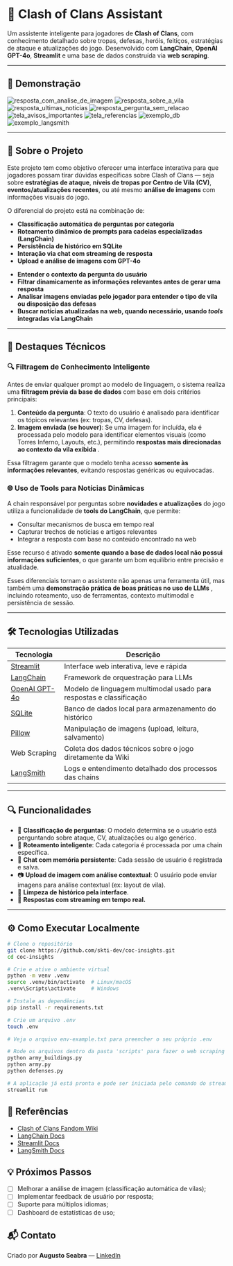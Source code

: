 # 🤖 Clash of Clans Assistant

Um assistente inteligente para jogadores de **Clash of Clans**, com conhecimento detalhado sobre tropas, defesas, heróis, feitiços, estratégias de ataque e atualizações do jogo. Desenvolvido com **LangChain**, **OpenAI GPT-4o**, **Streamlit** e uma base de dados construída via **web scraping**.

---

## 📸 Demonstração
![resposta_com_analise_de_imagem](https://github.com/user-attachments/assets/b7c13b7f-5382-40dd-a596-acc3114a867f)
![resposta_sobre_a_vila](https://github.com/user-attachments/assets/fe47fc0f-ad57-4499-bcd7-a0f5d920ecd1)
![resposta_ultimas_noticias](https://github.com/user-attachments/assets/bc905a09-5db0-4578-ad98-33c6e3cd3065)
![resposta_pergunta_sem_relacao](https://github.com/user-attachments/assets/49461151-a41f-4f90-9a41-09d116d5fb0f)
![tela_avisos_importantes](https://github.com/user-attachments/assets/0d4da962-5b7d-424c-a1e2-f3eb1a6aa1a3)
![tela_referencias](https://github.com/user-attachments/assets/843c2e03-d9be-4fbc-97f5-225210a6d87c)
![exemplo_db](https://github.com/user-attachments/assets/587bb1bf-2653-4588-969b-8d5cc3acfb57)
![exemplo_langsmith](https://github.com/user-attachments/assets/1f986ddf-17e6-4231-a860-ac4ade84bf2c)

---

## 🧠 Sobre o Projeto

Este projeto tem como objetivo oferecer uma interface interativa para que jogadores possam tirar dúvidas específicas sobre Clash of Clans — seja sobre **estratégias de ataque**, **níveis de tropas por Centro de Vila (CV)**, **eventos/atualizações recentes**, ou até mesmo **análise de imagens** com informações visuais do jogo.

O diferencial do projeto está na combinação de:

- **Classificação automática de perguntas por categoria**
- **Roteamento dinâmico de prompts para cadeias especializadas (LangChain)**
- **Persistência de histórico em SQLite**
- **Interação via chat com streaming de resposta**
- **Upload e análise de imagens com GPT-4o**
* **Entender o contexto da pergunta do usuário**
* **Filtrar dinamicamente as informações relevantes antes de gerar uma resposta**
* **Analisar imagens enviadas pelo jogador para entender o tipo de vila ou disposição das defesas**
* **Buscar notícias atualizadas na web, quando necessário, usando _tools_ integradas via LangChain**

---

## 🚀 Destaques Técnicos

### 🔍 Filtragem de Conhecimento Inteligente

Antes de enviar qualquer prompt ao modelo de linguagem, o sistema realiza uma **filtragem prévia da base de dados** com base em dois critérios principais:

1. **Conteúdo da pergunta**: O texto do usuário é analisado para identificar os tópicos relevantes (ex: tropas, CV, defesas).
2. **Imagem enviada (se houver)**: Se uma imagem for incluída, ela é processada pelo modelo para identificar elementos visuais (como Torres Inferno, Layouts, etc.), permitindo **respostas mais direcionadas ao contexto da vila exibida** .

Essa filtragem garante que o modelo tenha acesso **somente às informações relevantes**, evitando respostas genéricas ou equivocadas.

### 🌐 Uso de Tools para Notícias Dinâmicas

A chain responsável por perguntas sobre **novidades e atualizações** do jogo utiliza a funcionalidade de **tools do LangChain**, que permite:

- Consultar mecanismos de busca em tempo real
- Capturar trechos de notícias e artigos relevantes
- Integrar a resposta com base no conteúdo encontrado na web

Esse recurso é ativado **somente quando a base de dados local não possui informações suficientes**, o que garante um bom equilíbrio entre precisão e atualidade.

Esses diferenciais tornam o assistente não apenas uma ferramenta útil, mas também uma **demonstração prática de boas práticas no uso de LLMs** , incluindo roteamento, uso de ferramentas, contexto multimodal e persistência de sessão.

---

## 🛠️ Tecnologias Utilizadas

| Tecnologia                                 | Descrição                                                           |
| ------------------------------------------ | ------------------------------------------------------------------- |
| [Streamlit](https://streamlit.io)          | Interface web interativa, leve e rápida                             |
| [LangChain](https://www.langchain.com)     | Framework de orquestração para LLMs                                 |
| [OpenAI GPT-4o](https://openai.com/gpt-4o) | Modelo de linguagem multimodal usado para respostas e classificação |
| [SQLite](https://sqlite.org)               | Banco de dados local para armazenamento do histórico                |
| [Pillow](https://python-pillow.org)        | Manipulação de imagens (upload, leitura, salvamento)                |
| Web Scraping                               | Coleta dos dados técnicos sobre o jogo diretamente da Wiki          |
| [LangSmith](https://smith.langchain.com/)  | Logs e entendimento detalhado dos processos das chains              |

---

## 🔍 Funcionalidades

- 📂 **Classificação de perguntas**: O modelo determina se o usuário está perguntando sobre ataque, CV, atualizações ou algo genérico.
- 🧩 **Roteamento inteligente**: Cada categoria é processada por uma chain específica.
- 💬 **Chat com memória persistente**: Cada sessão de usuário é registrada e salva.
- 📷 **Upload de imagem com análise contextual**: O usuário pode enviar imagens para análise contextual (ex: layout de vila).
- 🧽 **Limpeza de histórico pela interface**.
- 🧵 **Respostas com streaming em tempo real.**

---

## ⚙️ Como Executar Localmente

```bash
# Clone o repositório
git clone https://github.com/skti-dev/coc-insights.git
cd coc-insights

# Crie e ative o ambiente virtual
python -m venv .venv
source .venv/bin/activate  # Linux/macOS
.venv\Scripts\activate     # Windows

# Instale as dependências
pip install -r requirements.txt

# Crie um arquivo .env
touch .env

# Veja o arquivo env-example.txt para preencher o seu próprio .env

# Rode os arquivos dentro da pasta 'scripts' para fazer o web scraping e armazenar dentro de /data
python army_buildings.py
python army.py
python defenses.py

# A aplicação já está pronta e pode ser iniciada pelo comando do streamlit
streamlit run
```

## 📎 Referências

- [Clash of Clans Fandom Wiki](https://clashofclans.fandom.com)
- [LangChain Docs]()
- [Streamlit Docs]()
- [LangSmith Docs](https://docs.smith.langchain.com/)

## 💡 Próximos Passos

- [ ] Melhorar a análise de imagem (classificação automática de vilas);
- [ ] Implementar feedback de usuário por resposta;
- [ ] Suporte para múltiplos idiomas;
- [ ] Dashboard de estatísticas de uso;

## 📬 Contato

Criado por **Augusto Seabra** — [LinkedIn](https://linkedin.com/in/augusto-seabra-desenvolvedor)
